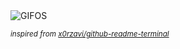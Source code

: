 <div align="justify">
<picture>
    <source media="(prefers-color-scheme: dark)" srcset="https://i.ibb.co/nwDrk5j/output-gif.gif">
    <source media="(prefers-color-scheme: light)" srcset="https://i.ibb.co/nwDrk5j/output-gif.gif">
    <img alt="GIFOS" src="https://i.ibb.co/nwDrk5j/output-gif.gif">
</picture>

<sub><i>inspired from [x0rzavi/github-readme-terminal](https://github.com/x0rzavi/github-readme-terminal)</i></sub>

</div>

<!-- Image deletion URL: https://ibb.co/8mjM8S9/70f37fd0fc1774b297d795b0f0759f65 -->
